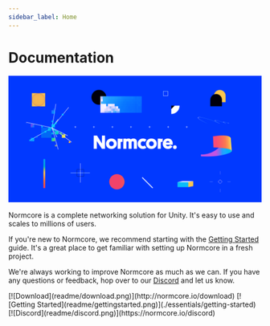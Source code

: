 ```yaml
---
sidebar_label: Home
---
```

# Documentation

![](./readme/normcore-logo-header.png)

Normcore is a complete networking solution for Unity. It's easy to use and scales to millions of users.

If you're new to Normcore, we recommend starting with the [Getting Started](./essentials/getting-started.md) guide. It's a great place to get familiar with setting up Normcore in a fresh project.

We're always working to improve Normcore as much as we can. If you have any questions or feedback, hop over to our [Discord](https://normcore.io/discord)<!--- or the [forum](https://forum.normcore.io/)---> and let us know.


<span class="linkblocks">
[![Download](readme/download.png)](http://normcore.io/download)
[![Getting Started](readme/gettingstarted.png)](./essentials/getting-started)
[![Discord](readme/discord.png)](https://normcore.io/discord)
<!---[![Forum](readme/forum.png)](https://forum.normcore.io/)--->
</span>
